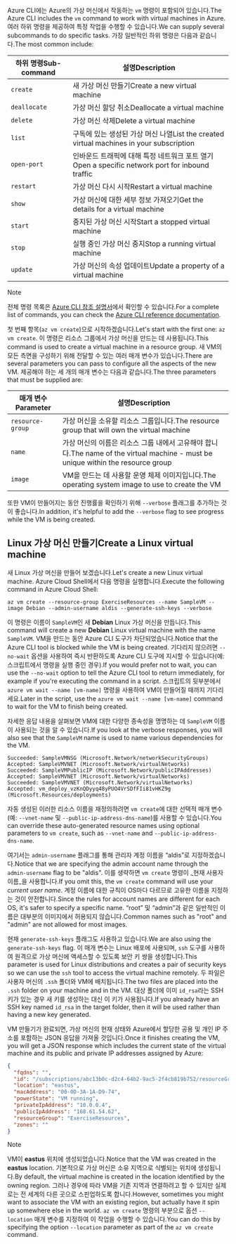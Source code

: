 <span data-ttu-id="c9545-101">Azure CLI에는 Azure의 가상 머신에서 작동하는 `vm` 명령이 포함되어 있습니다.</span><span class="sxs-lookup"><span data-stu-id="c9545-101">The Azure CLI includes the `vm` command to work with virtual machines in Azure.</span></span> <span data-ttu-id="c9545-102">여러 하위 명령을 제공하여 특정 작업을 수행할 수 있습니다.</span><span class="sxs-lookup"><span data-stu-id="c9545-102">We can supply several subcommands to do specific tasks.</span></span> <span data-ttu-id="c9545-103">가장 일반적인 하위 명령은 다음과 같습니다.</span><span class="sxs-lookup"><span data-stu-id="c9545-103">The most common include:</span></span>

| <span data-ttu-id="c9545-104">하위 명령</span><span class="sxs-lookup"><span data-stu-id="c9545-104">Sub-command</span></span> | <span data-ttu-id="c9545-105">설명</span><span class="sxs-lookup"><span data-stu-id="c9545-105">Description</span></span> |
|-------------|-------------|
| `create`    | <span data-ttu-id="c9545-106">새 가상 머신 만들기</span><span class="sxs-lookup"><span data-stu-id="c9545-106">Create a new virtual machine</span></span> |
| `deallocate` | <span data-ttu-id="c9545-107">가상 머신 할당 취소</span><span class="sxs-lookup"><span data-stu-id="c9545-107">Deallocate a virtual machine</span></span> |
| `delete` | <span data-ttu-id="c9545-108">가상 머신 삭제</span><span class="sxs-lookup"><span data-stu-id="c9545-108">Delete a virtual machine</span></span> |
| `list` | <span data-ttu-id="c9545-109">구독에 있는 생성된 가상 머신 나열</span><span class="sxs-lookup"><span data-stu-id="c9545-109">List the created virtual machines in your subscription</span></span> |
| `open-port` | <span data-ttu-id="c9545-110">인바운드 트래픽에 대해 특정 네트워크 포트 열기</span><span class="sxs-lookup"><span data-stu-id="c9545-110">Open a specific network port for inbound traffic</span></span> |
| `restart` | <span data-ttu-id="c9545-111">가상 머신 다시 시작</span><span class="sxs-lookup"><span data-stu-id="c9545-111">Restart a virtual machine</span></span> |
| `show` | <span data-ttu-id="c9545-112">가상 머신에 대한 세부 정보 가져오기</span><span class="sxs-lookup"><span data-stu-id="c9545-112">Get the details for a virtual machine</span></span> |
| `start` | <span data-ttu-id="c9545-113">중지된 가상 머신 시작</span><span class="sxs-lookup"><span data-stu-id="c9545-113">Start a stopped virtual machine</span></span> |
| `stop` | <span data-ttu-id="c9545-114">실행 중인 가상 머신 중지</span><span class="sxs-lookup"><span data-stu-id="c9545-114">Stop a running virtual machine</span></span> |
| `update` | <span data-ttu-id="c9545-115">가상 머신의 속성 업데이트</span><span class="sxs-lookup"><span data-stu-id="c9545-115">Update a property of a virtual machine</span></span> |

> [!NOTE]
> <span data-ttu-id="c9545-116">전체 명령 목록은 [Azure CLI 참조 설명서](https://docs.microsoft.com/cli/azure/reference-index?view=azure-cli-latest)에서 확인할 수 있습니다.</span><span class="sxs-lookup"><span data-stu-id="c9545-116">For a complete list of commands, you can check the [Azure CLI reference documentation](https://docs.microsoft.com/cli/azure/reference-index?view=azure-cli-latest).</span></span>

<span data-ttu-id="c9545-117">첫 번째 항목(`az vm create`)으로 시작하겠습니다.</span><span class="sxs-lookup"><span data-stu-id="c9545-117">Let's start with the first one: `az vm create`.</span></span> <span data-ttu-id="c9545-118">이 명령은 리소스 그룹에서 가상 머신을 만드는 데 사용됩니다.</span><span class="sxs-lookup"><span data-stu-id="c9545-118">This command is used to create a virtual machine in a resource group.</span></span> <span data-ttu-id="c9545-119">새 VM의 모든 측면을 구성하기 위해 전달할 수 있는 여러 매개 변수가 있습니다.</span><span class="sxs-lookup"><span data-stu-id="c9545-119">There are several parameters you can pass to configure all the aspects of the new VM.</span></span> <span data-ttu-id="c9545-120">제공해야 하는 세 개의 매개 변수는 다음과 같습니다.</span><span class="sxs-lookup"><span data-stu-id="c9545-120">The three parameters that must be supplied are:</span></span>

| <span data-ttu-id="c9545-121">매개 변수</span><span class="sxs-lookup"><span data-stu-id="c9545-121">Parameter</span></span> | <span data-ttu-id="c9545-122">설명</span><span class="sxs-lookup"><span data-stu-id="c9545-122">Description</span></span> |
|-----------|-------------|
| `resource-group` | <span data-ttu-id="c9545-123">가상 머신을 소유할 리소스 그룹입니다.</span><span class="sxs-lookup"><span data-stu-id="c9545-123">The resource group that will own the virtual machine</span></span> |
| `name` | <span data-ttu-id="c9545-124">가상 머신의 이름은 리소스 그룹 내에서 고유해야 합니다.</span><span class="sxs-lookup"><span data-stu-id="c9545-124">The name of the virtual machine - must be unique within the resource group</span></span> |
| `image` | <span data-ttu-id="c9545-125">VM을 만드는 데 사용할 운영 체제 이미지입니다.</span><span class="sxs-lookup"><span data-stu-id="c9545-125">The operating system image to use to create the VM</span></span> |

<span data-ttu-id="c9545-126">또한 VM이 만들어지는 동안 진행률을 확인하기 위해 `--verbose` 플래그를 추가하는 것이 좋습니다.</span><span class="sxs-lookup"><span data-stu-id="c9545-126">In addition, it's helpful to add the `--verbose` flag to see progress while the VM is being created.</span></span> 

## <a name="create-a-linux-virtual-machine"></a><span data-ttu-id="c9545-127">Linux 가상 머신 만들기</span><span class="sxs-lookup"><span data-stu-id="c9545-127">Create a Linux virtual machine</span></span>

<span data-ttu-id="c9545-128">새 Linux 가상 머신을 만들어 보겠습니다.</span><span class="sxs-lookup"><span data-stu-id="c9545-128">Let's create a new Linux virtual machine.</span></span> <span data-ttu-id="c9545-129">Azure Cloud Shell에서 다음 명령을 실행합니다.</span><span class="sxs-lookup"><span data-stu-id="c9545-129">Execute the following command in Azure Cloud Shell:</span></span>

```azurecli
az vm create --resource-group ExerciseResources --name SampleVM --image Debian --admin-username aldis --generate-ssh-keys --verbose 
```

<span data-ttu-id="c9545-130">이 명령은 이름이 `SampleVM`인 새 **Debian** Linux 가상 머신을 만듭니다.</span><span class="sxs-lookup"><span data-stu-id="c9545-130">This command will create a new **Debian** Linux virtual machine with the name `SampleVM`.</span></span> <span data-ttu-id="c9545-131">VM을 만드는 동안 Azure CLI 도구가 차단되었습니다.</span><span class="sxs-lookup"><span data-stu-id="c9545-131">Notice that the Azure CLI tool is blocked while the VM is being created.</span></span> <span data-ttu-id="c9545-132">기다리지 않으려면 `--no-wait` 옵션을 사용하여 즉시 반환하도록 Azure CLI 도구에 지시할 수 있습니다(예: 스크립트에서 명령을 실행 중인 경우).</span><span class="sxs-lookup"><span data-stu-id="c9545-132">If you would prefer not to wait, you can use the `--no-wait` option to tell the Azure CLI tool to return immediately, for example if you're executing the command in a script.</span></span> <span data-ttu-id="c9545-133">스크립트의 뒷부분에서 `azure vm wait --name [vm-name]` 명령을 사용하여 VM이 만들어질 때까지 기다리세요.</span><span class="sxs-lookup"><span data-stu-id="c9545-133">Later in the script, use the `azure vm wait --name [vm-name]` command to wait for the VM to finish being created.</span></span>

<span data-ttu-id="c9545-134">자세한 응답 내용을 살펴보면 VM에 대한 다양한 종속성을 명명하는 데 `SampleVM` 이름이 사용되는 것을 알 수 있습니다.</span><span class="sxs-lookup"><span data-stu-id="c9545-134">If you look at the verbose responses, you will also see that the `SampleVM` name is used to name various dependencies for the VM.</span></span>

```
Succeeded: SampleVMNSG (Microsoft.Network/networkSecurityGroups)
Accepted: SampleVMVNET (Microsoft.Network/virtualNetworks)
Succeeded: SampleVMPublicIP (Microsoft.Network/publicIPAddresses)
Accepted: SampleVMVNET (Microsoft.Network/virtualNetworks)
Succeeded: SampleVMVNET (Microsoft.Network/virtualNetworks)
Accepted: vm_deploy_vzKnQDyyq48yPUO4VrSDfFIi81vHKZ9g (Microsoft.Resources/deployments)
```

<span data-ttu-id="c9545-135">자동 생성된 이러한 리소스 이름을 재정의하려면 `vm create`에 대한 선택적 매개 변수(예: `--vnet-name` 및 `--public-ip-address-dns-name`)를 사용할 수 있습니다.</span><span class="sxs-lookup"><span data-stu-id="c9545-135">You can override these auto-generated resource names using optional parameters to `vm create`, such as `--vnet-name` and `--public-ip-address-dns-name`.</span></span>

<span data-ttu-id="c9545-136">여기서는 `admin-username` 플래그를 통해 관리자 계정 이름을 “aldis”로 지정하겠습니다.</span><span class="sxs-lookup"><span data-stu-id="c9545-136">Notice that we are specifying the admin account name through the `admin-username` flag to be "aldis".</span></span> <span data-ttu-id="c9545-137">이를 생략하면 `vm create` 명령이 _현재 사용자 이름_을 사용합니다.</span><span class="sxs-lookup"><span data-stu-id="c9545-137">If you omit this, the `vm create` command will use your _current user name_.</span></span> <span data-ttu-id="c9545-138">계정 이름에 대한 규칙이 OS마다 다르므로 고유한 이름을 지정하는 것이 안전합니다.</span><span class="sxs-lookup"><span data-stu-id="c9545-138">Since the rules for account names are different for each OS, it's safer to specify a specific name.</span></span> <span data-ttu-id="c9545-139">“root” 및 “admin”과 같은 일반적인 이름은 대부분의 이미지에서 허용되지 않습니다.</span><span class="sxs-lookup"><span data-stu-id="c9545-139">Common names such as "root" and "admin" are not allowed for most images.</span></span>

<span data-ttu-id="c9545-140">현재 `generate-ssh-keys` 플래그도 사용하고 있습니다.</span><span class="sxs-lookup"><span data-stu-id="c9545-140">We are also using the `generate-ssh-keys` flag.</span></span> <span data-ttu-id="c9545-141">이 매개 변수는 Linux 배포에 사용되며, `ssh` 도구를 사용하여 원격으로 가상 머신에 액세스할 수 있도록 보안 키 쌍을 생성합니다.</span><span class="sxs-lookup"><span data-stu-id="c9545-141">This parameter is used for Linux distributions and creates a pair of security keys so we can use the `ssh` tool to access the virtual machine remotely.</span></span> <span data-ttu-id="c9545-142">두 파일은 사용자 머신의 `.ssh` 폴더와 VM에 배치됩니다.</span><span class="sxs-lookup"><span data-stu-id="c9545-142">The two files are placed into the `.ssh` folder on your machine and in the VM.</span></span> <span data-ttu-id="c9545-143">대상 폴더에 이미 `id_rsa`라는 SSH 키가 있는 경우 새 키를 생성하는 대신 이 키가 사용됩니다.</span><span class="sxs-lookup"><span data-stu-id="c9545-143">If you already have an SSH key named `id_rsa` in the target folder, then it will be used rather than having a new key generated.</span></span>

<span data-ttu-id="c9545-144">VM 만들기가 완료되면, 가상 머신의 현재 상태와 Azure에서 할당한 공용 및 개인 IP 주소를 포함하는 JSON 응답을 가져올 것입니다.</span><span class="sxs-lookup"><span data-stu-id="c9545-144">Once it finishes creating the VM, you will get a JSON response which includes the current state of the virtual machine and its public and private IP addresses assigned by Azure:</span></span>

```json
{
  "fqdns": "",
  "id": "/subscriptions/abc13b0c-d2c4-64b2-9ac5-2f4cb819b752/resourceGroups/ExerciseResources/providers/Microsoft.Compute/virtualMachines/SampleVM",
  "location": "eastus",
  "macAddress": "00-0D-3A-1A-D9-74",
  "powerState": "VM running",
  "privateIpAddress": "10.0.0.4",
  "publicIpAddress": "168.61.54.62",
  "resourceGroup": "ExerciseResources",
  "zones": ""
}
```

> [!NOTE]
> <span data-ttu-id="c9545-145">VM이 **eastus** 위치에 생성되었습니다.</span><span class="sxs-lookup"><span data-stu-id="c9545-145">Notice that the VM was created in the **eastus** location.</span></span> <span data-ttu-id="c9545-146">기본적으로 가상 머신은 소유 지역으로 식별되는 위치에 생성됩니다.</span><span class="sxs-lookup"><span data-stu-id="c9545-146">By default, the virtual machine is created in the location identified by the owning region.</span></span> <span data-ttu-id="c9545-147">그러나 경우에 따라 VM을 기존 지역과 연결하려고 할 수 있지만 실제로는 전 세계의 다른 곳으로 스핀업하도록 합니다.</span><span class="sxs-lookup"><span data-stu-id="c9545-147">However, sometimes you might want to associate the VM with an existing region, but actually have it spin up somewhere else in the world.</span></span> <span data-ttu-id="c9545-148">`az vm create` 명령의 부분으로 옵션 `--location` 매개 변수를 지정하여 이 작업을 수행할 수 있습니다.</span><span class="sxs-lookup"><span data-stu-id="c9545-148">You can do this by specifying the option `--location` parameter as part of the `az vm create` command.</span></span>